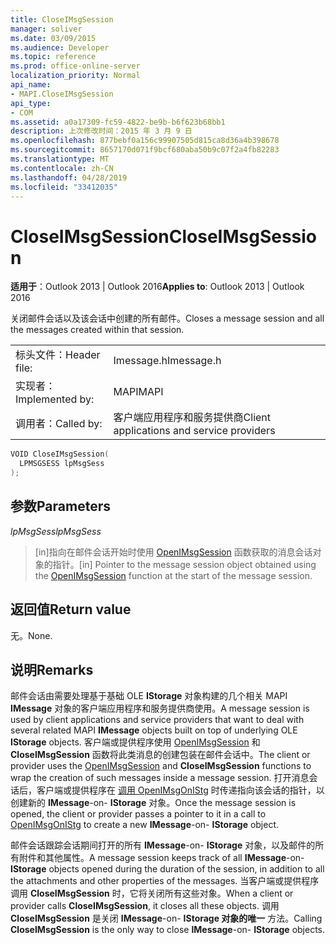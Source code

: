 ```yaml
---
title: CloseIMsgSession
manager: soliver
ms.date: 03/09/2015
ms.audience: Developer
ms.topic: reference
ms.prod: office-online-server
localization_priority: Normal
api_name:
- MAPI.CloseIMsgSession
api_type:
- COM
ms.assetid: a0a17309-fc59-4822-be9b-b6f623b68bb1
description: 上次修改时间：2015 年 3 月 9 日
ms.openlocfilehash: 877bebf0a156c99907505d815ca8d36a4b398678
ms.sourcegitcommit: 8657170d071f9bcf680aba50b9c07f2a4fb82283
ms.translationtype: MT
ms.contentlocale: zh-CN
ms.lasthandoff: 04/28/2019
ms.locfileid: "33412035"
---
```

# <a name="closeimsgsession"></a><span data-ttu-id="683fb-103">CloseIMsgSession</span><span class="sxs-lookup"><span data-stu-id="683fb-103">CloseIMsgSession</span></span>

  
  
<span data-ttu-id="683fb-104">**适用于**：Outlook 2013 | Outlook 2016</span><span class="sxs-lookup"><span data-stu-id="683fb-104">**Applies to**: Outlook 2013 | Outlook 2016</span></span> 
  
<span data-ttu-id="683fb-105">关闭邮件会话以及该会话中创建的所有邮件。</span><span class="sxs-lookup"><span data-stu-id="683fb-105">Closes a message session and all the messages created within that session.</span></span> 
  
|||
|:-----|:-----|
|<span data-ttu-id="683fb-106">标头文件：</span><span class="sxs-lookup"><span data-stu-id="683fb-106">Header file:</span></span>  <br/> |<span data-ttu-id="683fb-107">Imessage.h</span><span class="sxs-lookup"><span data-stu-id="683fb-107">Imessage.h</span></span>  <br/> |
|<span data-ttu-id="683fb-108">实现者：</span><span class="sxs-lookup"><span data-stu-id="683fb-108">Implemented by:</span></span>  <br/> |<span data-ttu-id="683fb-109">MAPI</span><span class="sxs-lookup"><span data-stu-id="683fb-109">MAPI</span></span>  <br/> |
|<span data-ttu-id="683fb-110">调用者：</span><span class="sxs-lookup"><span data-stu-id="683fb-110">Called by:</span></span>  <br/> |<span data-ttu-id="683fb-111">客户端应用程序和服务提供商</span><span class="sxs-lookup"><span data-stu-id="683fb-111">Client applications and service providers</span></span>  <br/> |
   
```cpp
VOID CloseIMsgSession(
  LPMSGSESS lpMsgSess
);
```

## <a name="parameters"></a><span data-ttu-id="683fb-112">参数</span><span class="sxs-lookup"><span data-stu-id="683fb-112">Parameters</span></span>

 <span data-ttu-id="683fb-113">_lpMsgSess_</span><span class="sxs-lookup"><span data-stu-id="683fb-113">_lpMsgSess_</span></span>
  
> <span data-ttu-id="683fb-114">[in]指向在邮件会话开始时使用 [OpenIMsgSession](openimsgsession.md) 函数获取的消息会话对象的指针。</span><span class="sxs-lookup"><span data-stu-id="683fb-114">[in] Pointer to the message session object obtained using the [OpenIMsgSession](openimsgsession.md) function at the start of the message session.</span></span> 
    
## <a name="return-value"></a><span data-ttu-id="683fb-115">返回值</span><span class="sxs-lookup"><span data-stu-id="683fb-115">Return value</span></span>

<span data-ttu-id="683fb-116">无。</span><span class="sxs-lookup"><span data-stu-id="683fb-116">None.</span></span>
  
## <a name="remarks"></a><span data-ttu-id="683fb-117">说明</span><span class="sxs-lookup"><span data-stu-id="683fb-117">Remarks</span></span>

<span data-ttu-id="683fb-118">邮件会话由需要处理基于基础 OLE **IStorage** 对象构建的几个相关 MAPI **IMessage** 对象的客户端应用程序和服务提供商使用。</span><span class="sxs-lookup"><span data-stu-id="683fb-118">A message session is used by client applications and service providers that want to deal with several related MAPI **IMessage** objects built on top of underlying OLE **IStorage** objects.</span></span> <span data-ttu-id="683fb-119">客户端或提供程序使用 [OpenIMsgSession](openimsgsession.md) 和 **CloseIMsgSession** 函数将此类消息的创建包装在邮件会话中。</span><span class="sxs-lookup"><span data-stu-id="683fb-119">The client or provider uses the [OpenIMsgSession](openimsgsession.md) and **CloseIMsgSession** functions to wrap the creation of such messages inside a message session.</span></span> <span data-ttu-id="683fb-120">打开消息会话后，客户端或提供程序在 [调用 OpenIMsgOnIStg](openimsgonistg.md) 时传递指向该会话的指针，以创建新的 **IMessage**-on- **IStorage** 对象。</span><span class="sxs-lookup"><span data-stu-id="683fb-120">Once the message session is opened, the client or provider passes a pointer to it in a call to [OpenIMsgOnIStg](openimsgonistg.md) to create a new **IMessage**-on- **IStorage** object.</span></span> 
  
<span data-ttu-id="683fb-121">邮件会话跟踪会话期间打开的所有 **IMessage**-on- **IStorage** 对象，以及邮件的所有附件和其他属性。</span><span class="sxs-lookup"><span data-stu-id="683fb-121">A message session keeps track of all **IMessage**-on- **IStorage** objects opened during the duration of the session, in addition to all the attachments and other properties of the messages.</span></span> <span data-ttu-id="683fb-122">当客户端或提供程序调用 **CloseIMsgSession** 时，它将关闭所有这些对象。</span><span class="sxs-lookup"><span data-stu-id="683fb-122">When a client or provider calls **CloseIMsgSession**, it closes all these objects.</span></span> <span data-ttu-id="683fb-123">调用 **CloseIMsgSession** 是关闭 **IMessage**-on- **IStorage 对象的唯一** 方法。</span><span class="sxs-lookup"><span data-stu-id="683fb-123">Calling **CloseIMsgSession** is the only way to close **IMessage**-on- **IStorage** objects.</span></span> 
  

